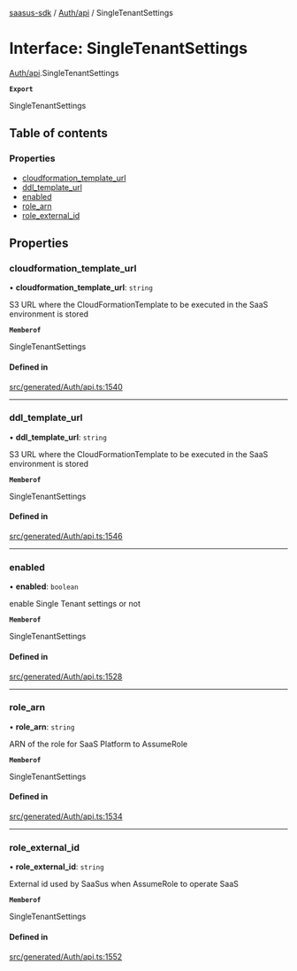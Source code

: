 [saasus-sdk](../README.md) / [Auth/api](../modules/Auth_api.md) / SingleTenantSettings

# Interface: SingleTenantSettings

[Auth/api](../modules/Auth_api.md).SingleTenantSettings

**`Export`**

SingleTenantSettings

## Table of contents

### Properties

- [cloudformation\_template\_url](Auth_api.SingleTenantSettings.md#cloudformation_template_url)
- [ddl\_template\_url](Auth_api.SingleTenantSettings.md#ddl_template_url)
- [enabled](Auth_api.SingleTenantSettings.md#enabled)
- [role\_arn](Auth_api.SingleTenantSettings.md#role_arn)
- [role\_external\_id](Auth_api.SingleTenantSettings.md#role_external_id)

## Properties

### cloudformation\_template\_url

• **cloudformation\_template\_url**: `string`

S3 URL where the CloudFormationTemplate to be executed in the SaaS environment is stored

**`Memberof`**

SingleTenantSettings

#### Defined in

[src/generated/Auth/api.ts:1540](https://github.com/saasus-platform/saasus-sdk-javascript/blob/c6c266c/src/generated/Auth/api.ts#L1540)

___

### ddl\_template\_url

• **ddl\_template\_url**: `string`

S3 URL where the CloudFormationTemplate to be executed in the SaaS environment is stored

**`Memberof`**

SingleTenantSettings

#### Defined in

[src/generated/Auth/api.ts:1546](https://github.com/saasus-platform/saasus-sdk-javascript/blob/c6c266c/src/generated/Auth/api.ts#L1546)

___

### enabled

• **enabled**: `boolean`

enable Single Tenant settings or not

**`Memberof`**

SingleTenantSettings

#### Defined in

[src/generated/Auth/api.ts:1528](https://github.com/saasus-platform/saasus-sdk-javascript/blob/c6c266c/src/generated/Auth/api.ts#L1528)

___

### role\_arn

• **role\_arn**: `string`

ARN of the role for SaaS Platform to AssumeRole

**`Memberof`**

SingleTenantSettings

#### Defined in

[src/generated/Auth/api.ts:1534](https://github.com/saasus-platform/saasus-sdk-javascript/blob/c6c266c/src/generated/Auth/api.ts#L1534)

___

### role\_external\_id

• **role\_external\_id**: `string`

External id used by SaaSus when AssumeRole to operate SaaS

**`Memberof`**

SingleTenantSettings

#### Defined in

[src/generated/Auth/api.ts:1552](https://github.com/saasus-platform/saasus-sdk-javascript/blob/c6c266c/src/generated/Auth/api.ts#L1552)

